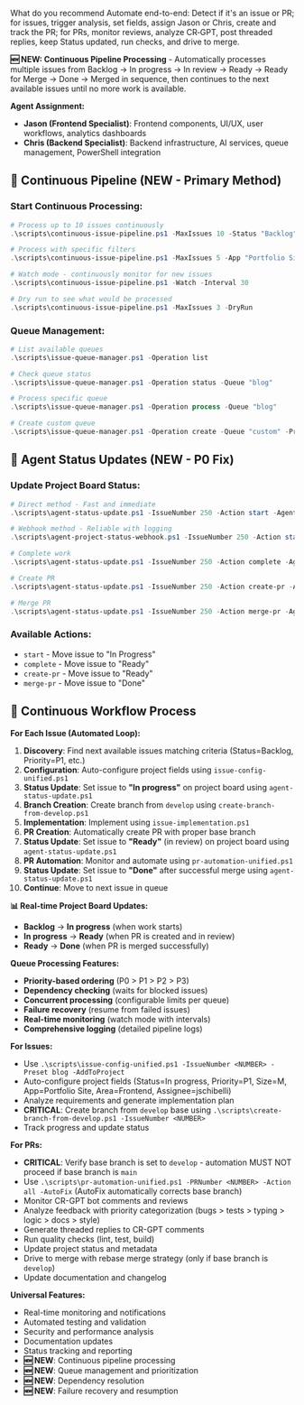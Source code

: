 ﻿What do you recommend Automate end-to-end: Detect if it's an issue or PR; for issues, trigger analysis, set fields, assign Jason or Chris, create and track the PR; for PRs, monitor reviews, analyze CR‑GPT, post threaded replies, keep Status updated, run checks, and drive to merge.

**🆕 NEW: Continuous Pipeline Processing** - Automatically processes multiple issues from Backlog → In progress → In review → Ready → Ready for Merge → Done → Merged in sequence, then continues to the next available issues until no more work is available.

**Agent Assignment:**
- **Jason (Frontend Specialist)**: Frontend components, UI/UX, user workflows, analytics dashboards
- **Chris (Backend Specialist)**: Backend infrastructure, AI services, queue management, PowerShell integration

## 🚀 **Continuous Pipeline (NEW - Primary Method)**

### **Start Continuous Processing:**
```powershell
# Process up to 10 issues continuously
.\scripts\continuous-issue-pipeline.ps1 -MaxIssues 10 -Status "Backlog" -Priority "P1"

# Process with specific filters
.\scripts\continuous-issue-pipeline.ps1 -MaxIssues 5 -App "Portfolio Site" -Area "Frontend"

# Watch mode - continuously monitor for new issues
.\scripts\continuous-issue-pipeline.ps1 -Watch -Interval 30

# Dry run to see what would be processed
.\scripts\continuous-issue-pipeline.ps1 -MaxIssues 3 -DryRun
```

### **Queue Management:**
```powershell
# List available queues
.\scripts\issue-queue-manager.ps1 -Operation list

# Check queue status
.\scripts\issue-queue-manager.ps1 -Operation status -Queue "blog"

# Process specific queue
.\scripts\issue-queue-manager.ps1 -Operation process -Queue "blog"

# Create custom queue
.\scripts\issue-queue-manager.ps1 -Operation create -Queue "custom" -Priority "P1" -App "Portfolio Site" -Area "Frontend" -MaxConcurrent 3
```

## 🤖 **Agent Status Updates (NEW - P0 Fix)**

### **Update Project Board Status:**
```powershell
# Direct method - Fast and immediate
.\scripts\agent-status-update.ps1 -IssueNumber 250 -Action start -AgentName "jason"

# Webhook method - Reliable with logging
.\scripts\agent-project-status-webhook.ps1 -IssueNumber 250 -Action start -AgentName "jason"

# Complete work
.\scripts\agent-status-update.ps1 -IssueNumber 250 -Action complete -AgentName "jason"

# Create PR
.\scripts\agent-status-update.ps1 -IssueNumber 250 -Action create-pr -AgentName "jason"

# Merge PR
.\scripts\agent-status-update.ps1 -IssueNumber 250 -Action merge-pr -AgentName "jason"
```

### **Available Actions:**
- `start` - Move issue to "In Progress"
- `complete` - Move issue to "Ready" 
- `create-pr` - Move issue to "Ready"
- `merge-pr` - Move issue to "Done"

## 🔄 **Continuous Workflow Process**

**For Each Issue (Automated Loop):**
1. **Discovery**: Find next available issues matching criteria (Status=Backlog, Priority=P1, etc.)
2. **Configuration**: Auto-configure project fields using `issue-config-unified.ps1`
3. **Status Update**: Set issue to **"In progress"** on project board using `agent-status-update.ps1`
4. **Branch Creation**: Create branch from `develop` using `create-branch-from-develop.ps1`
5. **Implementation**: Implement using `issue-implementation.ps1`
6. **PR Creation**: Automatically create PR with proper base branch
7. **Status Update**: Set issue to **"Ready"** (in review) on project board using `agent-status-update.ps1`
8. **PR Automation**: Monitor and automate using `pr-automation-unified.ps1`
9. **Status Update**: Set issue to **"Done"** after successful merge using `agent-status-update.ps1`
10. **Continue**: Move to next issue in queue

**📊 Real-time Project Board Updates:**
- **Backlog** → **In progress** (when work starts)
- **In progress** → **Ready** (when PR is created and in review)
- **Ready** → **Done** (when PR is merged successfully)

**Queue Processing Features:**
- **Priority-based ordering** (P0 > P1 > P2 > P3)
- **Dependency checking** (waits for blocked issues)
- **Concurrent processing** (configurable limits per queue)
- **Failure recovery** (resume from failed issues)
- **Real-time monitoring** (watch mode with intervals)
- **Comprehensive logging** (detailed pipeline logs)

**For Issues:**
- Use `.\scripts\issue-config-unified.ps1 -IssueNumber <NUMBER> -Preset blog -AddToProject`
- Auto-configure project fields (Status=In progress, Priority=P1, Size=M, App=Portfolio Site, Area=Frontend, Assignee=jschibelli)
- Analyze requirements and generate implementation plan
- **CRITICAL**: Create branch from `develop` base using `.\scripts\create-branch-from-develop.ps1 -IssueNumber <NUMBER>`
- Track progress and update status

**For PRs:**
- **CRITICAL**: Verify base branch is set to `develop` - automation MUST NOT proceed if base branch is `main`
- Use `.\scripts\pr-automation-unified.ps1 -PRNumber <NUMBER> -Action all -AutoFix` (AutoFix automatically corrects base branch)
- Monitor CR-GPT bot comments and reviews
- Analyze feedback with priority categorization (bugs > tests > typing > logic > docs > style)
- Generate threaded replies to CR-GPT comments
- Run quality checks (lint, test, build)
- Update project status and metadata
- Drive to merge with rebase merge strategy (only if base branch is `develop`)
- Update documentation and changelog

**Universal Features:**
- Real-time monitoring and notifications
- Automated testing and validation
- Security and performance analysis
- Documentation updates
- Status tracking and reporting
- **🆕 NEW**: Continuous pipeline processing
- **🆕 NEW**: Queue management and prioritization
- **🆕 NEW**: Dependency resolution
- **🆕 NEW**: Failure recovery and resumption